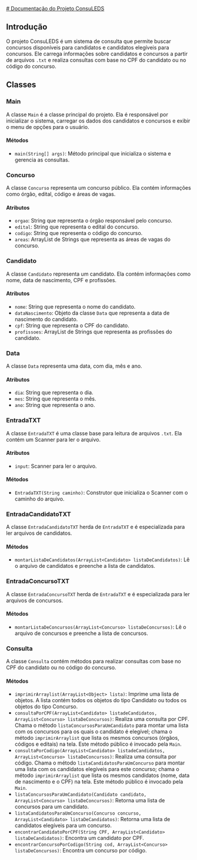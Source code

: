 [# Documentação do Projeto ConsuLEDS](README.md)

## Introdução

O projeto ConsuLEDS é um sistema de consulta que permite buscar concursos disponíveis para candidatos e candidatos elegíveis para concursos. Ele carrega informações sobre candidatos e concursos a partir de arquivos `.txt` e realiza consultas com base no CPF do candidato ou no código do concurso.

## Classes

### Main

A classe `Main` é a classe principal do projeto. Ela é responsável por inicializar o sistema, carregar os dados dos candidatos e concursos e exibir o menu de opções para o usuário.

#### Métodos

- `main(String[] args)`: Método principal que inicializa o sistema e gerencia as consultas.

### Concurso

A classe `Concurso` representa um concurso público. Ela contém informações como órgão, edital, código e áreas de vagas.

#### Atributos

- `orgao`: String que representa o órgão responsável pelo concurso.
- `edital`: String que representa o edital do concurso.
- `codigo`: String que representa o código do concurso.
- `areas`: ArrayList de Strings que representa as áreas de vagas do concurso.

### Candidato

A classe `Candidato` representa um candidato. Ela contém informações como nome, data de nascimento, CPF e profissões.

#### Atributos

- `nome`: String que representa o nome do candidato.
- `dataNascimento`: Objeto da classe `Data` que representa a data de nascimento do candidato.
- `cpf`: String que representa o CPF do candidato.
- `profissoes`: ArrayList de Strings que representa as profissões do candidato.

### Data

A classe `Data` representa uma data, com dia, mês e ano.

#### Atributos

- `dia`: String que representa o dia.
- `mes`: String que representa o mês.
- `ano`: String que representa o ano.

### EntradaTXT

A classe `EntradaTXT` é uma classe base para leitura de arquivos `.txt`. Ela contém um Scanner para ler o arquivo.

#### Atributos

- `input`: Scanner para ler o arquivo.

#### Métodos

- `EntradaTXT(String caminho)`: Construtor que inicializa o Scanner com o caminho do arquivo.

### EntradaCandidatoTXT

A classe `EntradaCandidatoTXT` herda de `EntradaTXT` e é especializada para ler arquivos de candidatos.

#### Métodos

- `montarListaDeCandidatos(ArrayList<Candidato> listaDeCandidatos)`: Lê o arquivo de candidatos e preenche a lista de candidatos.

### EntradaConcursoTXT

A classe `EntradaConcursoTXT` herda de `EntradaTXT` e é especializada para ler arquivos de concursos.

#### Métodos

- `montarListaDeConcursos(ArrayList<Concurso> listaDeConcursos)`: Lê o arquivo de concursos e preenche a lista de concursos.

### Consulta

A classe `Consulta` contém métodos para realizar consultas com base no CPF do candidato ou no código do concurso.

#### Métodos

- `imprimirArraylist(ArrayList<Object> lista)`: Imprime uma lista de objetos. A lista contém todos os objetos do tipo Candidato ou todos os objetos do tipo Concurso.
- `consultaPorCPF(ArrayList<Candidato> listadeCandidatos, ArrayList<Concurso> listaDeConcursos)`: Realiza uma consulta por CPF. Chama o método `listaConcursosParaUmCandidato` para montar uma lista com os concursos para os quais o candidato é elegível; chama o método `imprimirArraylist` que lista os mesmos concursos (órgãos, códigos e editais) na tela. Este método público é invocado pela `Main`.
- `consultaPorCodigo(ArrayList<Candidato> listadeCandidatos, ArrayList<Concurso> listaDeConcursos)`: Realiza uma consulta por código. Chama o método `listaCandidatosParaUmConcurso` para montar uma lista com os candidatos elegíveis para este concurso; chama o método `imprimirArraylist` que lista os mesmos candidatos (nome, data de nascimento e o CPF) na tela. Este método público é invocado pela `Main`.
- `listaConcursosParaUmCandidato(Candidato candidato, ArrayList<Concurso> listaDeConcursos)`: Retorna uma lista de concursos para um candidato.
- `listaCandidatosParaUmConcurso(Concurso concurso, ArrayList<Candidato> listaDeCandidatos)`: Retorna uma lista de candidatos elegíveis para um concurso.
- `encontrarCandidatoPorCPF(String CPF, ArrayList<Candidato> listaDeCandidatos)`: Encontra um candidato por CPF.
- `encontrarConcursoPorCodigo(String cod, ArrayList<Concurso> listaDeConcursos)`: Encontra um concurso por código.

